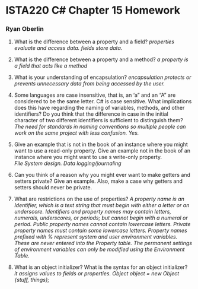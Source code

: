 # ISTA220 C# Chapter 15 Homework

### Ryan Oberlin

1. What is the difference between a property and a field?
*properties evaluate and access data. fields store data.*

2. What is the difference between a property and a method?
*a property is a field that acts like a method*

3. What is your understanding of encapsulation?
*encapsulation protects or prevents unnecessary data from being accessed by the user.*

4. Some languages are case insensitive, that is, an ‘a” and an “A” are considered to be the same letter.
C# is case sensitive. What implications does this have regarding the naming of variables, methods,
and other identifiers? Do you think that the difference in case in the initial character of two different
identifiers is sufficient to distinguish them?  
*The need for standards in naming conventions so multiple people can work on the same project with less confusion. Yes.*  

5. Give an example that is not in the book of an instance where you might want to use a read-only
property. Give an example not in the book of an instance where you might want to use s write-only
property.  
*File System design.
Data logging/journaling*

6. Can you think of a reason why you might ever want to make getters and setters private? Give an
example. Also, make a case why getters and setters should never be private.

7. What are restrictions on the use of properties?
*A property name is an Identifier, which is a text string that must begin with either a letter or an underscore. Identifiers and property names may contain letters, numerals, underscores, or periods; but cannot begin with a numeral or period.
Public property names cannot contain lowercase letters.
Private property names must contain some lowercase letters.
Property names prefixed with % represent system and user environment variables. These are never entered into the Property table. The permanent settings of environment variables can only be modified using the Environment Table.*

8. What is an object initializer? What is the syntax for an object initializer?  
*it assigns values to fields or properties. Object object = new Object {stuff, things};*
